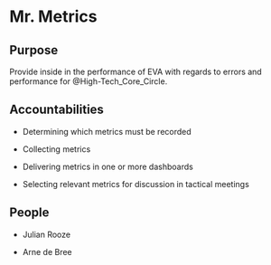# Mr. Metrics 

## Purpose 

Provide inside in the performance of EVA with regards to errors and performance for @High-Tech_Core_Circle. 



## Accountabilities 

* Determining which metrics must be recorded

* Collecting metrics

* Delivering metrics in one or more dashboards

* Selecting relevant metrics for discussion in tactical meetings

 

## People 

* Julian Rooze

* Arne de Bree

